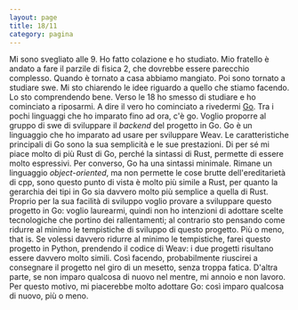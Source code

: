 ```yaml
--- 
layout: page
title: 18/11
category: pagina
---
```


Mi sono svegliato alle 9. Ho fatto colazione e ho studiato. Mio fratello è 
andato a fare il parzile di fisica 2, che dovrebbe essere parecchio complesso. 
Quando è tornato a casa abbiamo mangiato. Poi sono tornato a studiare swe. Mi 
sto chiarendo le idee riguardo a quello che stiamo facendo. Lo sto comprendendo 
bene. Verso le 18 ho smesso di studiare e ho cominciato a riposarmi. A dire il
vero ho cominciato a rivedermi
[Go](https://en.wikipedia.org/wiki/Go_%28programming_language%29). Tra i pochi
linguaggi che ho imparato fino ad ora, c'è go. Voglio proporre al gruppo di swe
di sviluppare il _backend_ del progetto in Go. Go è un linguaggio che ho
imparato ad usare per sviluppare Weav. Le caratteristiche principali di Go sono
la sua semplicità e le sue prestazioni. Di per sé mi piace molto di più Rust di
Go, perché la sintassi di Rust, permette di essere molto espressivi. Per
converso, Go ha una sintassi minimale. Rimane un linguaggio _object-oriented_,
ma non permette le cose brutte dell'ereditarietà di cpp, sono questo punto di
vista è molto più simile a Rust, per quanto la gerarchia dei tipi in Go sia
davvero molto più semplice a quella di Rust. Proprio per la sua facilità di
sviluppo voglio provare a sviluppare questo progetto in Go: voglio laurearmi,
quindi non ho intenzioni di adottare scelte tecnologiche che portino dei
rallentamenti; al contrario sto pensando come ridurre al minimo le tempistiche
di sviluppo di questo progetto. Più o meno, that is. Se volessi davvero ridurre
al minimo le tempistiche, farei questo progetto in Python, prendendo il codice
di Weav: i due progetti risultano essere davvero molto simili. Così facendo,
probabilmente riuscirei a consegnare il progetto nel giro di un mesetto, senza
troppa fatica. D'altra parte, se non imparo qualcosa di nuovo nel mentre, mi
annoio e non lavoro. Per questo motivo, mi piacerebbe molto adottare Go: così
imparo qualcosa di nuovo, più o meno.
